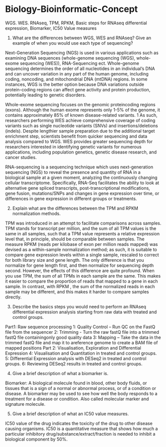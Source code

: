 # Biology-Bioinformatic-Concept
WGS. WES. RNAseq, TPM, RPKM, Basic steps for RNAseq differential expression, Biomarker, IC50 Value measures
1) What are the differences between WGS, WES and RNAseq? Give an example of when you would use each type of sequencing?

Next-Generation Sequencing (NGS) is used in various applications such as examining DNA sequences (whole-genome sequencing (WGS), whole-exome sequencing (WES)), RNA-Sequencing ect.
Whole-genome sequencing determines the order of all nucleotides in an individual’s DNA and can uncover variation in any part of the human genome, including coding, noncoding, and mitochondrial DNA (mtDNA) regions. 
In some instances, WGS is the better option because DNA variations outside protein-coding regions can affect gene activity and protein production, potentially leading to genetic disorders.

Whole-exome sequencing focuses on the genomic proteincoding regions (exons). 
Although the human exome represents only 1-5% of the genome, it contains approximately 85% of known disease-related variants.
1 As such, researchers performing WES achieve comprehensive coverage of coding variants such as single nucleotide variants (SNVs) and insertions/deletions (indels). 
Despite lengthier sample preparation due to the additional target enrichment step, scientists benefit from quicker sequencing and data analysis compared to WGS. 
WES provides greater sequencing depth for researchers interested in identifying genetic variants for numerous applications, including population genetics, genetic disease research, and cancer studies.

RNA-sequencing is a sequencing technique which uses next-generation sequencing (NGS) to reveal the presence and quantity of RNA in a biological sample at a given moment, 
analyzing the continuously changing cellular transcriptome. 
Specifically, RNA-Seq facilitates the ability to look at alternative gene spliced transcripts, post-transcriptional modifications, gene fusion, mutations/SNPs and changes in gene expression over time, 
or differences in gene expression in different groups or treatments.

2) Explain what are the differences between the TPM and RPKM normalization methods.

TPM was introduced in an attempt to facilitate comparisons across samples. TPM stands for transcript per million, and the sum of all TPM values is the same in all samples, such that a TPM value represents a relative expression level that, in principle, should be comparable between samples. The measure RPKM (reads per kilobase of exon per million reads mapped) was devised as a within-sample normalization method; as such, it is suitable to compare gene expression levels within a single sample, rescaled to correct for both library size and gene length. The only difference is that you normalize for gene length first, and then normalize for sequencing depth second. However, the effects of this difference are quite profound. When you use TPM, the sum of all TPMs in each sample are the same. This makes it easier to compare the proportion of reads that mapped to a gene in each sample. In contrast, with RPKM , the sum of the normalized reads in each sample may be different, and this makes it harder to compare samples directly.

3) Describe the basics steps you would need to perform an RNAseq differential expression analysis starting from raw data with treated and control groups.

Part1: Raw sequence processing 1: Quality Control – Run QC on the FastQ file from the sequencer 2: Trimming - Turn the raw fastQ file into a trimmed fastQ file containingonly good quality data 3: Mapping – Take the data in the trimmed fastQ file and map it to areference genome to create a BAM file of mapped positions Part 2: Visualisation, Exploration and Differential Expression 4: Visualisation and Quantitation in treated and control groups. 5: Differential Expression analysis with DESeq2 in treated and control groups. 6: Reviewing DESeq2 results in treated and control groups.

4) Give a brief description of what a biomarker is.

Biomarker: A biological molecule found in blood, other body fluids, or tissues that is a sign of a normal or abnormal process, or of a condition or disease. A biomarker may be used to see how well the body responds to a treatment for a disease or condition. Also called molecular marker and signature molecule.

5) Give a brief description of what an IC50 value measures.

IC50 value of the drug indicates the toxicity of the drug to other disease causing organisms. IC50 is a quantitative measure that shows how much a particular inhibitory drug/substance/extract/fraction is needed to inhibit a biological component by 50%.
